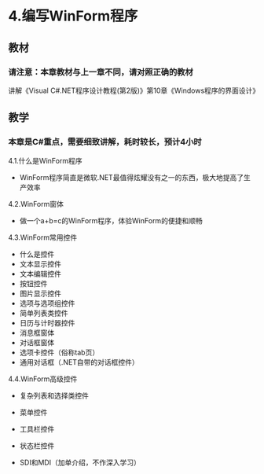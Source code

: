 # 4.编写WinForm程序

## 教材
### 请注意：本章教材与上一章不同，请对照正确的教材
讲解《Visual C#.NET程序设计教程(第2版)》第10章《Windows程序的界面设计》

## 教学
### 本章是C#重点，需要细致讲解，耗时较长，预计4小时

4.1.什么是WinForm程序

- WinForm程序简直是微软.NET最值得炫耀没有之一的东西，极大地提高了生产效率


4.2.WinForm窗体

- 做一个a+b=c的WinForm程序，体验WinForm的便捷和顺畅




4.3.WinForm常用控件

- 什么是控件
- 文本显示控件
- 文本编辑控件
- 按钮控件
- 图片显示控件
- 选项与选项组控件
- 简单列表类控件
- 日历与计时器控件
- 消息框窗体
- 对话框窗体
- 选项卡控件（俗称tab页）
- 通用对话框（.NET自带的对话框控件）

4.4.WinForm高级控件

- 复杂列表和选择类控件

- 菜单控件
- 工具栏控件
- 状态栏控件
- SDI和MDI（加单介绍，不作深入学习）

